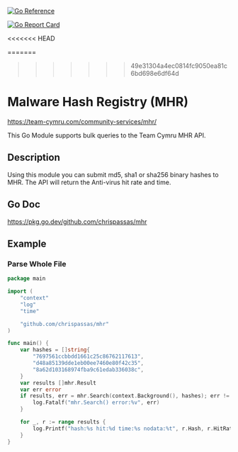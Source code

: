 [![Go Reference](https://pkg.go.dev/badge/github.com/chrispassas/mhr.svg)](https://pkg.go.dev/github.com/chrispassas/mhr)

[![Go Report Card](https://goreportcard.com/badge/github.com/chrispassas/mhr)](https://goreportcard.com/report/github.com/chrispassas/mhr)

<<<<<<< HEAD



=======
>>>>>>> 49e31304a4ec0814fc9050ea81c6bd698e6df64d
# Malware Hash Registry (MHR) 
https://team-cymru.com/community-services/mhr/

This Go Module supports bulk queries to the Team Cymru MHR API.

## Description
Using this module you can submit md5, sha1 or sha256 binary hashes to MHR. The API will return the Anti-virus hit rate and time.

## Go Doc
https://pkg.go.dev/github.com/chrispassas/mhr



## Example

### Parse Whole File
```go
package main

import (
	"context"
	"log"
	"time"

	"github.com/chrispassas/mhr"
)

func main() {
	var hashes = []string{
		"7697561ccbbdd1661c25c86762117613",
		"d48a85139dde1eb00ee7460e80f42c35",
		"8a62d103168974fba9c61edab336038c",
	}
	var results []mhr.Result
	var err error
	if results, err = mhr.Search(context.Background(), hashes); err != nil {
		log.Fatalf("mhr.Search() error:%v", err)
	}

	for _, r := range results {
		log.Printf("hash:%s hit:%d time:%s nodata:%t", r.Hash, r.HitRate, r.Timestamp.Format(time.RFC3339), r.NoData)
	}
}

```

